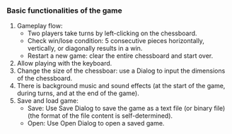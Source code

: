 ### Basic functionalities of the game
1. Gameplay flow:
    + Two players take turns by left-clicking on the chessboard.
    + Check win/lose condition: 5 consecutive pieces horizontally, vertically, or diagonally results
in a win.
    + Restart a new game: clear the entire chessboard and start over.
1. Allow playing with the keyboard.
1. Change the size of the chessboar: use a Dialog to input the dimensions of the chessboard.
1. There is background music and sound effects (at the start of the game, during turns, and at the end of the game).
1. Save and load game:
    + Save: Use Save Dialog to save the game as a text file (or binary file) (the format of the file content is self-determined).
    + Open: Use Open Dialog to open a saved game.
